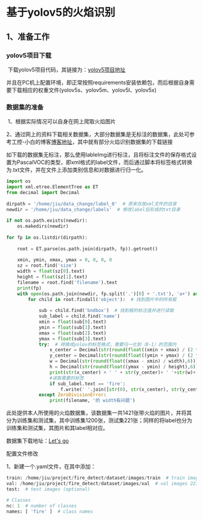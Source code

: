 # 基于yolov5的火焰识别

## 1、准备工作

### yolov5项目下载

​		下载yolov5项目代码，其链接为：[yolov5项目地址](https://github.com/ultralytics/yolov5)

​		并且在PC机上配置环境，即正常按照requirements安装依赖包，而后根据自身需要下载相应的权重文件(yolov5s、yolov5m、yolov5l、yolov5x)

### 数据集的准备

​		1、根据实际情况可以自身在网上爬取火焰图片

​		2、通过网上的资料下载相关数据集，大部分数据集是无标注的数据集，此处可参考工控-小白的博客[博客地址](https://blog.csdn.net/xiaorongronglove/article/details/116125936)，其中就有部分火焰识别数据集的下载链接

​		如下载的数据集无标注，那么使用lableImg进行标注，且将标注文件的保存格式设置为PascalVOC的类型，即xml格式的label文件，而后通过脚本将标签格式转换为.txt文件，并在文件上添加类别信息和对数据进行归一化。

```python
import os
import xml.etree.ElementTree as ET
from decimal import Decimal
 
dirpath = '/home/jiu/data_change/label_0'  # 原来存放xml文件的目录
newdir = '/home/jiu/data_change/labels'  # 修改label后形成的txt目录
 
if not os.path.exists(newdir):
    os.makedirs(newdir)
 
for fp in os.listdir(dirpath):
 
    root = ET.parse(os.path.join(dirpath, fp)).getroot()
 
    xmin, ymin, xmax, ymax = 0, 0, 0, 0
    sz = root.find('size')
    width = float(sz[0].text)
    height = float(sz[1].text)
    filename = root.find('filename').text
    print(fp)
    with open(os.path.join(newdir, fp.split('.')[0] + '.txt'), 'a+') as f:
        for child in root.findall('object'):  # 找到图片中的所有框
 
            sub = child.find('bndbox')  # 找到框的标注值并进行读取
            sub_label = child.find('name')
            xmin = float(sub[0].text)
            ymin = float(sub[1].text)
            xmax = float(sub[2].text)
            ymax = float(sub[3].text)
            try:  # 转换成yolov的标签格式，需要归一化到（0-1）的范围内
                x_center = Decimal(str(round(float((xmin + xmax) / (2 * width)),6))).quantize(Decimal('0.000000'))
                y_center = Decimal(str(round(float((ymin + ymax) / (2 * height)),6))).quantize(Decimal('0.000000'))
                w = Decimal(str(round(float((xmax - xmin) / width),6))).quantize(Decimal('0.000000'))
                h = Decimal(str(round(float((ymax - ymin) / height),6))).quantize(Decimal('0.000000'))
                print(str(x_center) + ' ' + str(y_center)+ ' '+str(w)+ ' '+str(h))
                #读取需要的标签
                if sub_label.text == 'fire':
                    f.write(' '.join([str(0), str(x_center), str(y_center), str(w), str(h) + '\n']))
            except ZeroDivisionError:
                print(filename, '的 width有问题')

```

​		此处提供本人所使用的火焰数据集，该数据集一共1421张带火焰的图片，并将其分为训练集和测试集，其中训练集1200张，测试集221张；同样的将label也分为训练集和测试集，其图片和其label相对应。

数据集下载地址：[Let's  go](https://download.csdn.net/download/weixin_43482623/21008146)

配置文件修改

1、新建一个.yaml文件，在其中添加：

```python
train: /home/jiu/project/fire_detect/dataset/images/train  # train images 1200 images
val: /home/jiu/project/fire_detect/dataset/images/val  # val images 221 images
test:  # test images (optional)

# Classes
nc: 1  # number of classes
names: [ 'fire' ]  # class names
```

